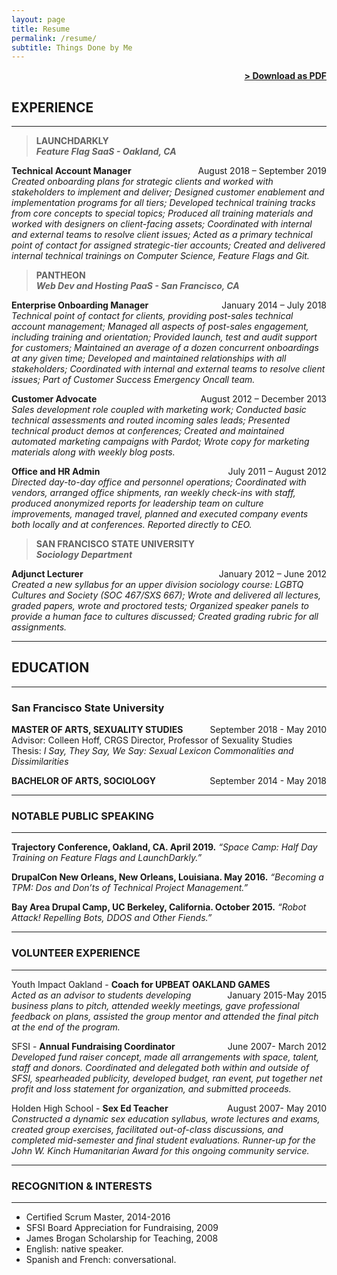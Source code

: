 ```yaml
---
layout: page
title: Resume
permalink: /resume/
subtitle: Things Done by Me
---
```


<span style="float: right; "><a href="{{ '/assets/resume.pdf' | prepend: site.baseurl }}"><strong>> Download as PDF</strong></a> </span>
<br>

## EXPERIENCE
---------------

> **LAUNCHDARKLY**  
> **_Feature Flag SaaS - Oakland, CA_**

**Technical Account Manager**  <span style="float: right; ">August 2018 – September 2019</span>  
_Created onboarding plans for strategic clients and worked with stakeholders to implement and deliver; Designed customer enablement and implementation programs for all tiers; Developed technical training tracks from core concepts to special topics; Produced all training materials and worked with designers on client-facing assets; Coordinated with internal and external teams to resolve client issues; Acted as a primary technical point of contact for assigned strategic-tier accounts; Created and delivered internal technical trainings on Computer Science, Feature Flags and Git._


> **PANTHEON**  
> **_Web Dev and Hosting PaaS - San Francisco, CA_**


**Enterprise Onboarding Manager**  <span style="float: right; ">January 2014 – July 2018</span>  
_Technical point of contact for clients, providing post-sales technical account management; Managed all aspects of post-sales engagement, including training and orientation; Provided launch, test and audit support for customers; Maintained an average of a dozen concurrent onboardings at any given time; Developed and maintained relationships with all stakeholders; Coordinated with internal and external teams to resolve client issues; Part of Customer Success Emergency Oncall team._


**Customer Advocate** <span style="float: right; ">August 2012 – December 2013</span>  
_Sales development role coupled with marketing work; Conducted basic technical assessments and routed incoming sales leads; Presented technical product demos at conferences; Created and maintained automated marketing campaigns with Pardot; Wrote copy for marketing materials along with weekly blog posts._

**Office and HR Admin** <span style="float: right; ">July 2011 – August 2012</span>  
_Directed day-to-day office and personnel operations; Coordinated with vendors, arranged
office shipments, ran weekly check-ins with staff, produced anonymized reports for
leadership team on culture improvements, managed travel, planned and executed
company events both locally and at conferences. Reported directly to CEO._

> **SAN FRANCISCO STATE UNIVERSITY**  
> **_Sociology Department_**

**Adjunct Lecturer** <span style="float: right; ">January 2012 – June 2012</span>
<br>_Created a new syllabus for an upper division sociology course: LGBTQ Cultures and Society (SOC 467/SXS 667); Wrote and delivered all lectures, graded papers, wrote and proctored tests; Organized speaker panels to provide a human face to cultures discussed; Created grading rubric for all assignments._

***

## EDUCATION
---------------

### San Francisco State University  
**MASTER OF ARTS, SEXUALITY STUDIES**  <span style="float: right; ">September 2018 - May 2010</span>
<br>Advisor: Colleen Hoff, CRGS Director, Professor of Sexuality Studies<br>
Thesis: *I Say, They Say, We Say: Sexual Lexicon Commonalities and Dissimilarities*  

**BACHELOR OF ARTS, SOCIOLOGY** <span style="float: right; ">September 2014 - May 2018</span>

***
### NOTABLE PUBLIC SPEAKING
---------------
**Trajectory Conference, Oakland, CA. April 2019.**
*“Space Camp: Half Day Training on Feature Flags and LaunchDarkly.”*

**DrupalCon New Orleans, New Orleans, Louisiana. May 2016.**
*“Becoming a TPM: Dos and Don’ts of Technical Project Management.”*

**Bay Area Drupal Camp, UC Berkeley, California. October 2015.**
*“Robot Attack! Repelling Bots, DDOS and Other Fiends.”*

***
### VOLUNTEER EXPERIENCE
---------------
Youth Impact Oakland - **Coach for UPBEAT OAKLAND GAMES** <span style="float: right; ">January 2015-May 2015</span>
 <br>_Acted as an advisor to students developing business plans to pitch, attended weekly meetings, gave professional feedback on plans, assisted the group mentor and attended the final pitch at the end of the program._

SFSI - **Annual Fundraising Coordinator** <span style="float: right; ">June 2007- March 2012</span>  
_Developed fund raiser concept, made all arrangements with space, talent, staff and donors. Coordinated and delegated both within and outside of SFSI, spearheaded publicity, developed budget, ran event, put together net profit and loss statement for organization, and submitted proceeds._

Holden High School - **Sex Ed Teacher** <span style="float: right; ">August 2007- May 2010</span>  
_Constructed a dynamic sex education syllabus, wrote lectures and exams, created group exercises, facilitated out-of-class discussions, and completed mid-semester and final student evaluations. Runner-up for the John W. Kinch Humanitarian Award for this ongoing community service._

***
### RECOGNITION & INTERESTS
---------------
- Certified Scrum Master, 2014-2016
- SFSI Board Appreciation for Fundraising, 2009
- James Brogan Scholarship for Teaching, 2008
- English: native speaker.
- Spanish and French: conversational.
